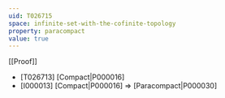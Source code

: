 ```yaml
---
uid: T026715
space: infinite-set-with-the-cofinite-topology
property: paracompact
value: true
---
```

[[Proof]]

* [T026713] [Compact|P000016]
* [I000013] [Compact|P000016] => [Paracompact|P000030]

